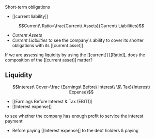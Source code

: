 Short-term obligations
- [[current liability]]

$$Current\ Ratio=\frac{Current\ Assets}{Current\ Liabilities}$$
- $Current\ Assets$
- $Current\ Liabilities$
to see the company's ability to cover its shorter obligations with its [[current asset]]

If we are assessing liquidity by using the [[current]] [[Ratio]], does the composition of the [[current asset]] matter?

## Liquidity
$$Interest\ Cover=\frac {Earnings\ Before\ Interest\ \&\ Tax}{Interest\ Expense}$$
- [[Earnings Before Interest & Tax (EBIT)]] 
- [[Interest expense]]

to see whether the company has enough profit to service the interest payment
- Before paying [[Interest expense]] to the debt holders & paying 
